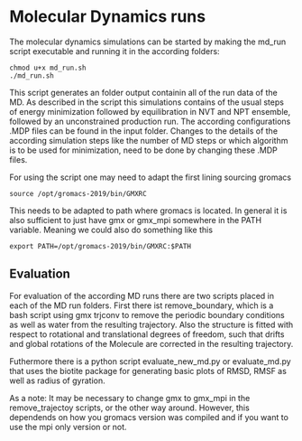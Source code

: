 
# Molecular Dynamics runs

The molecular dynamics simulations can be started by making the md_run 
script executable and running it in the according folders:

```
chmod u+x md_run.sh
./md_run.sh
```

This script generates an folder output containin all of the run data of the 
MD. As described in the script this simulations contains of the usual steps of
energy minimization followed by equilibration in NVT and NPT ensemble, followed
by an unconstrained production run. The according configurations .MDP files
can be found in the input folder. Changes to the details of the according 
simulation steps like the number of MD steps or which algorithm is to be used
for minimization, need to be done by changing these .MDP files.

For using the script one may need to adapt the first lining sourcing gromacs 

```
source /opt/gromacs-2019/bin/GMXRC
```

This needs to be adapted to path where gromacs is located. In general it is
also sufficient to just have gmx or gmx_mpi somewhere in the PATH variable.
Meaning we could also do something like this 

```
export PATH=/opt/gromacs-2019/bin/GMXRC:$PATH
```

## Evaluation

For evaluation of the according MD runs there are two scripts placed in each
of the MD run folders. First there ist remove_boundary, which is a bash
script using gmx trjconv to remove the periodic boundary conditions as well as 
water from the resulting trajectory. Also the structure is fitted with respect
to rotational and translational degrees of freedom, such that drifts and global 
rotations of the Molecule are corrected in the resulting trajectory.

Futhermore there is a python script evaluate_new_md.py or evaluate_md.py that
uses the biotite package for generating basic plots of RMSD, RMSF as well as
radius of gyration.

As a note: It may be necessary to change gmx to gmx_mpi in the remove_trajectoy 
scripts, or the other way around. However, this dependends on how
you gromacs version was compiled and if you want to use the mpi only version or
not.


